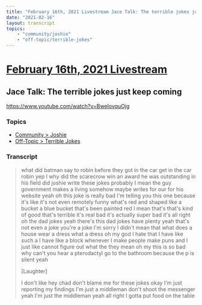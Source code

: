 ```yaml
---
title: "February 16th, 2021 Livestream Jace Talk: The terrible jokes just keep coming"
date: "2021-02-16"
layout: transcript
topics:
    - "community/joshie"
    - "off-topic/terrible-jokes"
---
```

# [February 16th, 2021 Livestream](../2021-02-16.md)
## Jace Talk: The terrible jokes just keep coming
https://www.youtube.com/watch?v=BweIovquOjg

### Topics
* [Community > Joshie](../topics/community/joshie.md)
* [Off-Topic > Terrible Jokes](../topics/off-topic/terrible-jokes.md)

### Transcript

> what did batman say to robin before they got in the car get in the car robin yep I why did the scarecrow win an award he was outstanding in his field did joshie write these jokes probably I mean the guy government makes a living somehow maybe writes for our for his website yeah oh this joke is really bad I'm telling you this one because it's like it's not even remotely funny what's red and shaped like a bucket a blue bucket that's been painted red I mean that's that's kind of good that's terrible it's real bad it's actually super bad it's all right oh the dad jokes yeah there's this dad jokes have plenty yeah that's not even a joke you're a joke I'm sorry I didn't mean that what does a house wear a dress what a dress oh my god I hate that I have like such a I have like a block whenever I make people make puns and I just like cannot figure out what the they mean oh my this is so bad why can't you hear a pterodactyl go to the bathroom because the p is silent yeah
>
> [Laughter]
>
> I don't like hey chad don't blame me for these jokes okay I'm just reporting my findings I'm just a middleman don't shoot the messenger yeah I'm just the middleman yeah all right I gotta put food on the table
